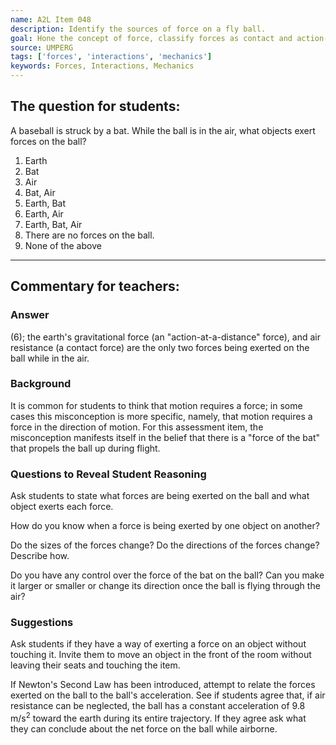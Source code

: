 ```yaml
---
name: A2L Item 048
description: Identify the sources of force on a fly ball.
goal: Hone the concept of force, classify forces as contact and action-at-a-distance.
source: UMPERG
tags: ['forces', 'interactions', 'mechanics']
keywords: Forces, Interactions, Mechanics
---
```


## The question for students:

A baseball is struck by a bat. While the ball is in the air, what
objects exert forces on the ball?

1. Earth
2. Bat
3. Air
4. Bat, Air
5. Earth, Bat
6. Earth, Air
7. Earth, Bat, Air
8. There are no forces on the ball.
9. None of the above

<hr/>

## Commentary for teachers:

### Answer

(6); the earth's gravitational force (an "action-at-a-distance" force),
and air resistance (a contact force) are the only two forces being
exerted on the ball while in the air.

### Background

It is common for students to think that motion requires a force; in some
cases this misconception is more specific, namely, that motion requires
a force in the direction of motion. For this assessment item, the
misconception manifests itself in the belief that there is a "force of
the bat" that propels the ball up during flight.

### Questions to Reveal Student Reasoning

Ask students to state what forces are being exerted on the ball and what
object exerts each force.

How do you know when a force is being exerted by one object on another?

Do the sizes of the forces change?  Do the directions of the forces
change?  Describe how.

Do you have any control over the force of the bat on the ball?  Can you
make it larger or smaller or change its direction once the ball is
flying through the air?

### Suggestions

Ask students if they have a way of exerting a force on an object without
touching it.  Invite them to move an object in the front of the room
without leaving their seats and touching the item.

If Newton's Second Law has been introduced, attempt to relate the forces
exerted on the ball to the ball's acceleration.  See if students agree
that, if air resistance can be neglected, the ball has a constant
acceleration of 9.8 m/s<sup>2</sup> toward the earth during its entire
trajectory.  If they agree ask what they can conclude about the net
force on the ball while airborne.
